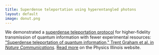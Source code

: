 ```yaml
---
title: Superdense teleportation using hyperentangled photons
layout: default
image: donut.png
---
```


We demonstrated a <a href="{{ site.baseurl }}/research/#hyperentanglement-enhanced-quantum-communication">superdense teleportation protocol</a> for higher-fidelity transmission of quantum information with fewer experimental resources: ["Superdense teleportation of quantum information," Trent Graham et al. in *Nature Communications*](http://www.nature.com/ncomms/2015/150528/ncomms8185/full/ncomms8185.html). [Read more](http://physics.illinois.edu/news/story.asp?id=11160) on the Physics Illinois website.